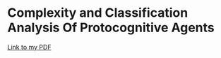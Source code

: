# Complexity and Classification Analysis Of Protocognitive Agents

[Link to my PDF](docs/Tehnocal_Doc.pdf)
